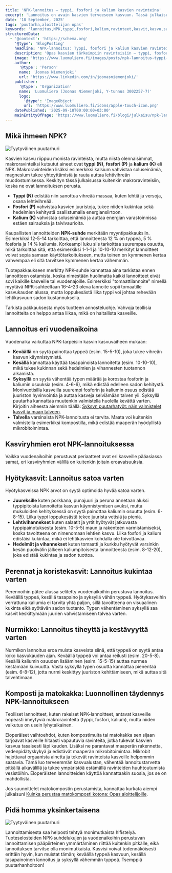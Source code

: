 ```yaml
---
title: 'NPK-lannoitus – typpi, fosfori ja kalium kasvien ravinteina'
excerpt: 'Lannoitus on avain kasvien terveeseen kasvuun. Tässä julkaisussa käyn läpi kolme olennaisinta ravinnetta typpi (N), fosfori (P) ja kalium (K) ja kerron, miten ne vaikuttavat kasveihin. Kerron myös, miten valitset oikeanlaisen lannoitteen kuhunkin tilanteeseen.'
date: '18 September, 2025'
tags: 'puutarha,aloittelijan opas'
keywords: 'lannoitus,NPK,typpi,fosfori,kalium,ravinteet,kasvit,kasvu,satokausi,maaperä,kierto,luomulannoite,matokakka,komposti,puutarha,viljely,kasvien ravinteet,lannoiteopas,perusasiat,hyötykasvit,ekologia'
structuredData:
  - '@context': 'https://schema.org'
    '@type': 'BlogPosting'
    headline: 'NPK-lannoitus: Typpi, fosfori ja kalium kasvien ravinteina eri vuodenaikoina'
    description: 'Opas kasvien tärkeimpiin ravinteisiin – typpi, fosfori ja kalium – sekä siihen, miten niiden suhde vaikuttaa eri vuodenaikoina ja eri kasviryhmissä. Mukana käytännön esimerkkejä lannoituksen ajoituksesta ja vaihtoehdoista luonnollisille lannoitteille.'
    image: 'https://www.luomuliero.fi/images/posts/npk-lannoitus-typpi-fosfori-kalium-kasvien-ravinteina-vuodenaikoina/hammentynyt-npk-arvoista-1200.jpg'
    author:
      '@type': 'Person'
      name: 'Joonas Niemenjoki'
      url: 'https://www.linkedin.com/in/joonasniemenjoki/'
    publisher:
      '@type': 'Organization'
      name: 'Luomuliero (Joonas Niemenjoki, Y-tunnus 3002257-7)'
      logo:
        '@type': 'ImageObject'
        url: 'https://www.luomuliero.fi/icons/apple-touch-icon.png'
    datePublished: '2025-09-18T00:00:00+03:00'
    mainEntityOfPage: 'https://www.luomuliero.fi/blogi/julkaisu/npk-lannoitus-typpi-fosfori-kalium-kasvien-ravinteina-vuodenaikoina'
---
```


## Mikä ihmeen NPK?

<picture>
  <source srcset="/images/posts/npk-lannoitus-typpi-fosfori-kalium-kasvien-ravinteina-vuodenaikoina/hammentynyt-npk-arvoista-800.avif 800w, /images/posts/npk-lannoitus-typpi-fosfori-kalium-kasvien-ravinteina-vuodenaikoina/hammentynyt-npk-arvoista-1200.avif 1200w" type="image/avif">
  <source srcset="/images/posts/npk-lannoitus-typpi-fosfori-kalium-kasvien-ravinteina-vuodenaikoina/hammentynyt-npk-arvoista-800.webp 800w, /images/posts/npk-lannoitus-typpi-fosfori-kalium-kasvien-ravinteina-vuodenaikoina/hammentynyt-npk-arvoista-1200.webp 1200w" type="image/webp">
  <img src="/images/posts/npk-lannoitus-typpi-fosfori-kalium-kasvien-ravinteina-vuodenaikoina/hammentynyt-npk-arvoista-800.jpg" srcset="/images/posts/npk-lannoitus-typpi-fosfori-kalium-kasvien-ravinteina-vuodenaikoina/hammentynyt-npk-arvoista-800.jpg 800w, /images/posts/npk-lannoitus-typpi-fosfori-kalium-kasvien-ravinteina-vuodenaikoina/hammentynyt-npk-arvoista-1200.jpg 1200w" alt="Tyytyväinen puutarhuri" sizes="(max-width: 600px) 100vw, 800px" style="max-width:100%;height:auto;" loading="lazy">
</picture>

Kasvien kasvu riippuu monista ravinteista, mutta niistä olennaisimmat, makroravinteiksi kutsutut aineet ovat **typpi (N)**, **fosfori (P)** ja **kalium (K)** eli NPK. Makroravinteiden lisäksi esimerkiksi kalsium vahvistaa soluseinämiä, magnesium tukee yhteyttämistä ja rauta auttaa lehtivihreän muodostumisessa. Keskityn tässä julkaisussa kuitenkin makroravinteisiin, koska ne ovat lannoituksen perusta.

- **Typpi (N)** edistää niin sanottua vihreää massaa, kuten lehtiä ja versoja, osana lehtivihreää.
- **Fosfori (P)** vahvistaa kasvien juuristoja, tukee niiden kukintaa sekä hedelmien kehitystä osallistumalla energiansiirtoon.
- **Kalium (K)** vahvistaa soluseinämiä ja auttaa energian varastoinnissa estäen sairauksia ja talvivaurioita.

Kaupallisten lannoitteiden **NPK-suhde** merkitään myyntipakkauksiin. Esimerkiksi 12-5-14 tarkoittaa, että lannoitteesta 12 % on typpeä, 5 % fosforia ja 14 % kaliumia. Korkeampi luku siis tarkoittaa suurempaa osuutta, mikä tarkoittaa sitä, että esimerkiksi 1-1-1 ja 10-10-10 merkityt lannoitteet voivat sopia samaan käyttötarkoitukseen, mutta toinen on kymmenen kertaa vahvempaa eli sitä tarvitsee kymmenen kertaa vähemmän.

Tuotepakkaukseen merkitty NPK-suhde kannattaa aina tarkistaa ennen lannoitteen ostamista, koska nimestään huolimatta kaikki lannoitteet eivät sovi kaikille kasveille tai vuodenajoille. Esimerkiksi "tomaattilannoite" nimellä myytävä NPK-suhteeltaan 16-4-23 oleva lannoite sopii tomaatille kasvukauden alussa, mutta loppukesästä liika typpi voi johtaa rehevään lehtikasvuun sadon kustannuksella.

Tarkista pakkauksesta myös tuotteen annosteluohje. Vahvoja teollisia lannoitteita on helppo antaa liikaa, mikä on haitallista kasveille.

## Lannoitus eri vuodenaikoina

Vuodenaika vaikuttaa NPK-tarpeisiin kasvin kasvuvaiheen mukaan:

- **Keväällä** on syytä painottaa typpeä (esim. 15-5-10), joka tukee vihreän kasvun käynnistymistä.
- **Kesällä** kannattaa käyttää tasapainoista lannoitetta (esim. 10-10-10), mikä tukee kukinnan sekä hedelmien ja vihannesten tuotannon alkamista.
- **Syksyllä** on syytä vähentää typen määrää ja korostaa fosforin ja kaliumin osuuksia (esim. 4-6-6), mikä edistää edelleen sadon kehitystä. Monivuotisilla kasveilla suurempi fosforin ja kaliumin osuus edistää juuriston hyvinvointia ja auttaa kasveja selviämään talven yli. Syksyllä puutarha kannattaa muutenkin valmistella huolella kevättä varten. Kirjoitin aiheesta aiemmin täällä: [Syksyn puutarhatyöt: näin valmistelet kasvit ja maan talveen](https://luomuliero.fi/blogi/julkaisu/syksyn-puutarhatyot-nain-valmistelet-kasvit-ja-maan-talveen).
- **Talvella** varsinaista NPK-lannoitusta ei tarvita. Maata voi kuitenkin valmistella esimerkiksi kompostilla, mikä edistää maaperän hyödyllistä mikrobitoimintaa.

## Kasviryhmien erot NPK-lannoituksessa

Vaikka vuodenaikoihin perustuvat periaatteet ovat eri kasveille pääasiassa samat, eri kasviryhmien välillä on kuitenkin joitain eroavaisuuksia.

## Hyötykasvit: Lannoitus satoa varten

Hyötykasveissa NPK arvot on syytä optimoida hyvää satoa varten.

- **Juureksille** kuten porkkana, punajuuri ja peruna annetaan aluksi typpipitoista lannoitetta kasvun käynnistymisen avuksi, mutta mukuloiden kehityksessä on syytä painottaa kaliumin osuutta (esim. 6-8-15). Liika typpi loppukesästä tekee juurista vetisiä ja pieniä.
- **Lehtivihannekset** kuten salaatit ja yrtit hyötyvät jatkuvasta typpipainotuksesta (esim. 10-5-5) maun ja rakenteen varmistamiseksi, koska tavoitteena on nimenomaan lehtien kasvu. Liika fosfori ja kalium edistäisi kukintaa, mikä ei lehtikasvien kohdalla ole toivottavaa.
- **Hedelmät ja vihannekset** kuten tomaatti ja kurkku hyötyvät varsinkin kesän puolivälin jälkeen kaliumpitoisesta lannoitteesta (esim. 8-12-20), joka edistää kukintaa ja sadon tuottoa.

## Perennat ja koristekasvit: Lannoitus kukintaa varten

Perennoihin pätee alussa selitetty vuodenaikoihin perustuva lannoitus. Keväällä typpeä, kesällä tasapaino ja syksyllä vähän typpeä. Hyötykasveihin verrattuna kaliumia ei tarvita yhtä paljon, sillä tavoitteena on visuaalinen kukinta eikä syötävän sadon tuotanto. Typen vähentäminen syksyllä saa kasvit keskittymään juurien vahvistamiseen talvea varten.

## Nurmikko: Lannoitus tiheyttä ja kestävyyttä varten

Nurmikon lannoitus eroa muista kasveista siinä, että typpeä on syytä antaa koko kasvukauden ajan. Keväällä typpeä voi antaa reilusti (esim. 20-5-8). Kesällä kaliumin osuuden lisääminen (esim. 15-5-15) auttaa nurmea kestämään kuivuutta. Vasta syksyllä typen osuutta kannattaa pienentää (esim. 6-8-12), jotta nurmi keskittyy juuriston kehittämiseen, mikä auttaa sitä talvehtimaan.

## Komposti ja matokakka: Luonnollinen täydennys NPK-lannoitukseen

Teolliset lannoitteet, kuten rakeiset NPK-lannoitteet, antavat kasveille nopeasti imeytyviä makroravinteita (typpi, fosfori, kalium), mutta niiden vaikutus on usein lyhytaikainen.

Eloperäiset vaihtoehdot, kuten kompostimulta tai matokakka sen sijaan tarjoavat kasveille hitaasti vapautuvia ravinteita, jotka tukevat kasvien kasvua tasaisesti läpi kauden. Lisäksi ne parantavat maaperän rakennetta, vedenpidätyskykyä ja edistävät maaperän mikrobitoimintaa. Mikrobit hajottavat orgaanista ainetta ja tekevät ravinteista kasveille helpommin saatavia. Tämä luo terveemmän kasvualustan, vähentää lannoitustarvetta pitkällä aikavälillä ja tukee ympäristöä estämällä ravinteiden huuhtoutumista vesistöihin. Eloperäisten lannoitteiden käyttöä kannattaakin suosia, jos se on mahdollista.

Jos suunnittelet matokompostin perustamista, kannattaa kurkata aiempi julkaisuni [Kuinka perustaa matokomposti kotona: Opas aloittelijoille](https://www.luomuliero.fi/blogi/julkaisu/kuinka-perustaa-matokomposti-kotona-opas-aloittelijoille).

## Pidä homma yksinkertaisena

<picture>
  <source srcset="/images/posts/npk-lannoitus-typpi-fosfori-kalium-kasvien-ravinteina-vuodenaikoina/tyytyvainen-lannoittaja-800.avif 800w, /images/posts/npk-lannoitus-typpi-fosfori-kalium-kasvien-ravinteina-vuodenaikoina/tyytyvainen-lannoittaja-1200.avif 1200w" type="image/avif">
  <source srcset="/images/posts/npk-lannoitus-typpi-fosfori-kalium-kasvien-ravinteina-vuodenaikoina/tyytyvainen-lannoittaja-800.webp 800w, /images/posts/npk-lannoitus-typpi-fosfori-kalium-kasvien-ravinteina-vuodenaikoina/tyytyvainen-lannoittaja-1200.webp 1200w" type="image/webp">
  <img src="/images/posts/npk-lannoitus-typpi-fosfori-kalium-kasvien-ravinteina-vuodenaikoina/tyytyvainen-lannoittaja-800.jpg" srcset="/images/posts/npk-lannoitus-typpi-fosfori-kalium-kasvien-ravinteina-vuodenaikoina/tyytyvainen-lannoittaja-800.jpg 800w, /images/posts/npk-lannoitus-typpi-fosfori-kalium-kasvien-ravinteina-vuodenaikoina/tyytyvainen-lannoittaja-1200.jpg 1200w" alt="Tyytyväinen puutarhuri" sizes="(max-width: 600px) 100vw, 800px" style="max-width:100%;height:auto;" loading="lazy">
</picture>

Lannoittamisesta saa helposti tehtyä monimutkaista hifistelyä. Tuoteselosteiden NPK-suhdelukujen ja vuodenaikoihin perustuvan lannoittamisen pääpiirteinen ymmärtäminen riittää kuitenkin pitkälle, eikä lannoituksen tarvitse olla monimutkaista. Kasvisi voivat todennäköisesti erittäin hyvin, kun muistat tämän; keväällä typpeä kasvuun, kesällä tasapainoinen lannoitus ja syksyllä vähemmän typpeä. Tsemppiä puutarhanhoitoon!
